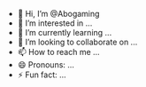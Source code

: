 - 👋 Hi, I’m @Abogaming
- 👀 I’m interested in ...
- 🌱 I’m currently learning ...
- 💞️ I’m looking to collaborate on ...
- 📫 How to reach me ...
- 😄 Pronouns: ...
- ⚡ Fun fact: ...

<!---
Abogaming/Abogaming is a ✨ special ✨ repository because its `README.md` (this file) appears on your GitHub profile.
You can click the Preview link to take a look at your changes.
--->
